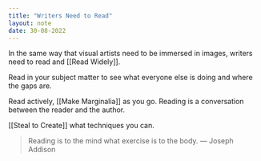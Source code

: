 ```yaml
---
title: "Writers Need to Read"
layout: note
date: 30-08-2022
---
```


In the same way that visual artists need to be immersed in images, writers need to read and [[Read Widely]].

Read in your subject matter to see what everyone else is doing and where the gaps are.

Read actively, [[Make Marginalia]] as you go. Reading is a conversation between the reader and the author.

[[Steal to Create]] what techniques you can.

> Reading is to the mind what exercise is to the body.
>— Joseph Addison
